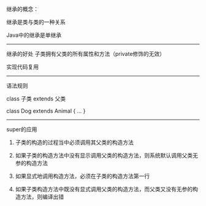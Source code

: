 继承的概念：

继承是类与类的一种关系

Java中的继承是单继承

---

继承的好处  子类拥有父类的所有属性和方法（private修饰的无效）

实现代码复用

---

语法规则

class 子类 extends 父类

class Dog extends Animal {
  ...
}

---

super的应用

1. 子类的构造的过程当中必须调用其父类的构造方法

2. 如果子类的构造方法中没有显示调用父类的构造方法，则系统默认调用父类无参的构造方法

3. 如果显式地调用构造方法，必须在子类的构造方法第一行

4. 如果子类构造方法中既没有显式调用父类的构造方法，而父类又没有无参的构造方法，则编译出错